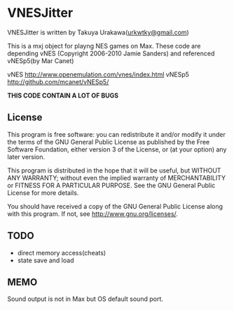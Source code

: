 VNESJitter
==========
VNESJitter is written by Takuya Urakawa(urkwtky@gmail.com)

This is a mxj object for playng NES games on Max.
These code are depending vNES (Copyright 2006-2010 Jamie Sanders)
and referenced vNESp5(by Mar Canet)

vNES
	http://www.openemulation.com/vnes/index.html
vNESp5
	http://github.com/mcanet/vNESp5/

**THIS CODE CONTAIN A LOT OF BUGS**

License
-------------------------------------
This program is free software: you can redistribute it and/or modify it under
the terms of the GNU General Public License as published by the Free Software
Foundation, either version 3 of the License, or (at your option) any later
version.

This program is distributed in the hope that it will be useful, but WITHOUT ANY
WARRANTY; without even the implied warranty of MERCHANTABILITY or FITNESS FOR A
PARTICULAR PURPOSE.  See the GNU General Public License for more details.

You should have received a copy of the GNU General Public License along with
this program.  If not, see <http://www.gnu.org/licenses/>.

TODO
-------------------------------------
- direct memory access(cheats)
- state save and load

MEMO
-------------------------------------
Sound output is not in Max but OS default sound port.
